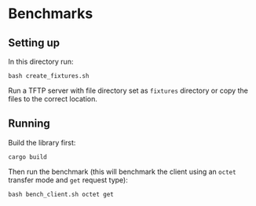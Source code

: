# Benchmarks

## Setting up

In this directory run:

```
bash create_fixtures.sh
```

Run a TFTP server with file directory set as `fixtures` directory or copy the files
to the correct location.

## Running

Build the library first:

```
cargo build
```

Then run the benchmark (this will benchmark the client using an `octet` transfer mode
and `get` request type):

```
bash bench_client.sh octet get
```
